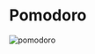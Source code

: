 # Pomodoro
![pomodoro](https://user-images.githubusercontent.com/34886354/73452040-1ecc5480-437a-11ea-8b08-3cc8cbe2020e.PNG)
